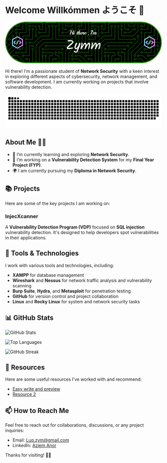 # Welcome Willkómmen ようこそ 👋

![Banner](https://github.com/L-Azymm/L-Azymm/blob/Assets/github-header-image.png?raw=true)


Hi there! I'm a passionate student of **Network Security** with a keen interest in exploring different aspects of cybersecurity, network management, and software development. I am currently working on projects that involve vulnerability detection.

<picture>
  <source media="(prefers-color-scheme: dark)" srcset="https://raw.githubusercontent.com/Platane/snk/output/github-contribution-grid-snake-dark.svg" />
  <source media="(prefers-color-scheme: light)" srcset="https://raw.githubusercontent.com/Platane/snk/output/github-contribution-grid-snake.svg" />
  <img alt="github-snake" src="https://raw.githubusercontent.com/Platane/snk/output/github-contribution-grid-snake.svg" />
</picture>

## About Me 👨‍💻

- 🌱 I’m currently learning and exploring **Network Security**.
- 🔭 I’m working on a **Vulnerability Detection System** for my **Final Year Project (FYP)**.
- 🌍 I am currently pursuing my **Diploma in Network Security**.

## 📚 Projects

Here are some of the key projects I am working on:

### **InjecXcanner**
   A **Vulnerability Detection Program (VDP)** focused on **SQL injection** vulnerability detection. It's designed to help developers spot vulnerabilities in their applications.

## 🔧 Tools & Technologies

I work with various tools and technologies, including:

- **XAMPP** for database management
- **Wireshark** and **Nessus** for network traffic analysis and vulnerability scanning
- **Burp Suite**, **Hydra**, and **Metasploit** for penetration testing
- **GitHub** for version control and project collaboration
- **Linux** and **Rocky Linux** for system and network security tasks


## 📊 GitHub Stats

![GitHub Stats](https://github-readme-stats.vercel.app/api?username=ZymmTech&show_icons=true&theme=tokyonight)

![Top Languages](https://github-readme-stats.vercel.app/api/top-langs/?username=ZymmTech&layout=compact&theme=tokyonight)

![GitHub Streak](https://streak-stats.demolab.com?user=ZymmTech&theme=tokyonight)


## 📝 Resources

Here are some useful resources I’ve worked with and recommend:

- [Easy write and preview](https://readme.so/editor)  
- [Resource 2](#)

## 📫 How to Reach Me

Feel free to reach out for collaborations, discussions, or any project inquiries:

- Email: [Luq.zym@gmail.com](luq.zym@gmail.com)
- LinkedIn: [Aziem Anor](https://linkedin.com/in/aziem-anor-0b0993323)

Thanks for visiting! 👨‍💻
